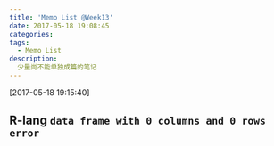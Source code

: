 ```yaml
---
title: 'Memo List @Week13'
date: 2017-05-18 19:08:45
categories:
tags:
  - Memo List
description:
  少量尚不能单独成篇的笔记
---
```



<!-- truncate -->

[2017-05-18 19:15:40]

## R-lang `data frame with 0 columns and 0 rows error`



